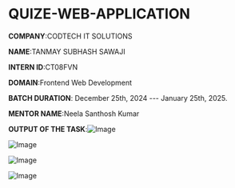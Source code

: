 # QUIZE-WEB-APPLICATION

**COMPANY**:CODTECH IT SOLUTIONS

**NAME**:TANMAY SUBHASH SAWAJI

**INTERN ID**:CT08FVN

**DOMAIN**:Frontend Web Development

**BATCH DURATION**: December 25th, 2024 --- January 25th, 2025.

**MENTOR NAME**:Neela Santhosh Kumar

**OUTPUT OF THE TASK**:![Image](https://github.com/user-attachments/assets/f12cc2fd-27b7-49af-8624-c081d3f32aae)

![Image](https://github.com/user-attachments/assets/71a04a6c-c658-40a3-872f-e5835dff9c0d)

![Image](https://github.com/user-attachments/assets/e23235dd-b397-41b4-bdef-aeae1b46f69c)

![Image](https://github.com/user-attachments/assets/9e05ad10-2328-47e9-b8b1-ffe458de1d53)
